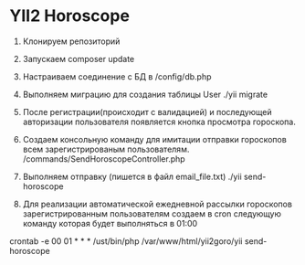 YII2 Horoscope
==============

1. Клонируем репозиторий

2. Запускаем composer update

3. Настраиваем соединение с БД в /config/db.php

4. Выполняем миграцию для создания таблицы User
./yii migrate

5. После регистрации(происходит с валидацией)
и последующей авторизации пользователя появляется кнопка просмотра гороскопа.

6. Создаем консольную команду для имитации отправки гороскопов
всем зарегистрированым пользователям.
/commands/SendHoroscopeController.php

7. Выполняем отправку (пишется в файл email_file.txt)
./yii send-horoscope

8. Для реализации автоматической ежедневной рассылки гороскопов
зарегистрированным пользователям создаем в cron следующую команду
которая будет выполняться в 01:00

crontab -e
00 01 * * * /ust/bin/php /var/www/html/yii2goro/yii send-horoscope

